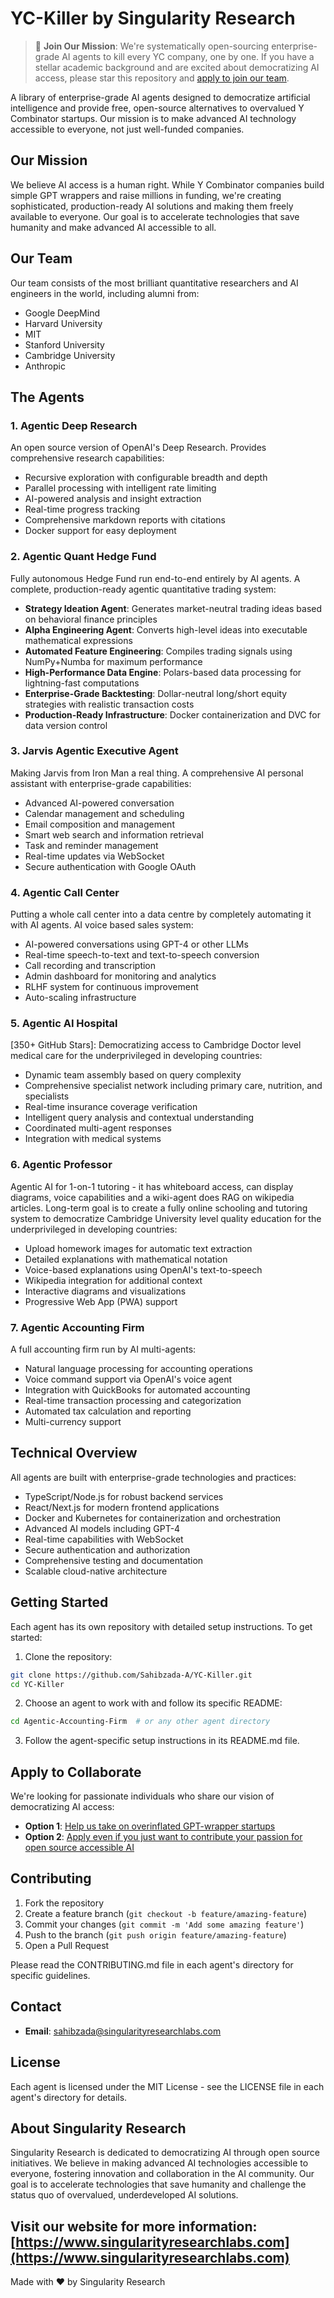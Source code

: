 # YC-Killer by Singularity Research

> 🌟 **Join Our Mission**: We're systematically open-sourcing enterprise-grade AI agents to kill every YC company, one by one. If you have a stellar academic background and are excited about democratizing AI access, please star this repository and [apply to join our team](https://forms.gle/jqkYvYHhE4Pjbnxj6).

A library of enterprise-grade AI agents designed to democratize artificial intelligence and provide free, open-source alternatives to overvalued Y Combinator startups. Our mission is to make advanced AI technology accessible to everyone, not just well-funded companies.

## Our Mission

We believe AI access is a human right. While Y Combinator companies build simple GPT wrappers and raise millions in funding, we're creating sophisticated, production-ready AI solutions and making them freely available to everyone. Our goal is to accelerate technologies that save humanity and make advanced AI accessible to all.

## Our Team

Our team consists of the most brilliant quantitative researchers and AI engineers in the world, including alumni from:
- Google DeepMind
- Harvard University
- MIT
- Stanford University
- Cambridge University
- Anthropic

## The Agents

### 1. Agentic Deep Research
An open source version of OpenAI's Deep Research. Provides comprehensive research capabilities:
- Recursive exploration with configurable breadth and depth
- Parallel processing with intelligent rate limiting
- AI-powered analysis and insight extraction
- Real-time progress tracking
- Comprehensive markdown reports with citations
- Docker support for easy deployment

### 2. Agentic Quant Hedge Fund
Fully autonomous Hedge Fund run end-to-end entirely by AI agents. A complete, production-ready agentic quantitative trading system:
- **Strategy Ideation Agent**: Generates market-neutral trading ideas based on behavioral finance principles
- **Alpha Engineering Agent**: Converts high-level ideas into executable mathematical expressions
- **Automated Feature Engineering**: Compiles trading signals using NumPy+Numba for maximum performance
- **High-Performance Data Engine**: Polars-based data processing for lightning-fast computations
- **Enterprise-Grade Backtesting**: Dollar-neutral long/short equity strategies with realistic transaction costs
- **Production-Ready Infrastructure**: Docker containerization and DVC for data version control

### 3. Jarvis Agentic Executive Agent
Making Jarvis from Iron Man a real thing. A comprehensive AI personal assistant with enterprise-grade capabilities:
- Advanced AI-powered conversation
- Calendar management and scheduling
- Email composition and management
- Smart web search and information retrieval
- Task and reminder management
- Real-time updates via WebSocket
- Secure authentication with Google OAuth

### 4. Agentic Call Center
Putting a whole call center into a data centre by completely automating it with AI agents. AI voice based sales system:
- AI-powered conversations using GPT-4 or other LLMs
- Real-time speech-to-text and text-to-speech conversion
- Call recording and transcription
- Admin dashboard for monitoring and analytics
- RLHF system for continuous improvement
- Auto-scaling infrastructure

### 5. Agentic AI Hospital
[350+ GitHub Stars]: Democratizing access to Cambridge Doctor level medical care for the underprivileged in developing countries:
- Dynamic team assembly based on query complexity
- Comprehensive specialist network including primary care, nutrition, and specialists
- Real-time insurance coverage verification
- Intelligent query analysis and contextual understanding
- Coordinated multi-agent responses
- Integration with medical systems

### 6. Agentic Professor
Agentic AI for 1-on-1 tutoring - it has whiteboard access, can display diagrams, voice capabilities and a wiki-agent does RAG on wikipedia articles. Long-term goal is to create a fully online schooling and tutoring system to democratize Cambridge University level quality education for the underprivileged in developing countries:
- Upload homework images for automatic text extraction
- Detailed explanations with mathematical notation
- Voice-based explanations using OpenAI's text-to-speech
- Wikipedia integration for additional context
- Interactive diagrams and visualizations
- Progressive Web App (PWA) support

### 7. Agentic Accounting Firm
A full accounting firm run by AI multi-agents:
- Natural language processing for accounting operations
- Voice command support via OpenAI's voice agent
- Integration with QuickBooks for automated accounting
- Real-time transaction processing and categorization
- Automated tax calculation and reporting
- Multi-currency support

## Technical Overview

All agents are built with enterprise-grade technologies and practices:
- TypeScript/Node.js for robust backend services
- React/Next.js for modern frontend applications
- Docker and Kubernetes for containerization and orchestration
- Advanced AI models including GPT-4
- Real-time capabilities with WebSocket
- Secure authentication and authorization
- Comprehensive testing and documentation
- Scalable cloud-native architecture

## Getting Started

Each agent has its own repository with detailed setup instructions. To get started:

1. Clone the repository:
```bash
git clone https://github.com/Sahibzada-A/YC-Killer.git
cd YC-Killer
```

2. Choose an agent to work with and follow its specific README:
```bash
cd Agentic-Accounting-Firm  # or any other agent directory
```

3. Follow the agent-specific setup instructions in its README.md file.

## Apply to Collaborate

We're looking for passionate individuals who share our vision of democratizing AI access:

- **Option 1**: [Help us take on overinflated GPT-wrapper startups](https://forms.gle/Y64WFkcuR7XMwXFQA)
- **Option 2**: [Apply even if you just want to contribute your passion for open source accessible AI](https://forms.gle/Y64WFkcuR7XMwXFQA)

## Contributing

1. Fork the repository
2. Create a feature branch (`git checkout -b feature/amazing-feature`)
3. Commit your changes (`git commit -m 'Add some amazing feature'`)
4. Push to the branch (`git push origin feature/amazing-feature`)
5. Open a Pull Request

Please read the CONTRIBUTING.md file in each agent's directory for specific guidelines.

## Contact

- **Email**: [sahibzada@singularityresearchlabs.com](mailto:sahibzada@singularityresearchlabs.com)

## License

Each agent is licensed under the MIT License - see the LICENSE file in each agent's directory for details.

## About Singularity Research

Singularity Research is dedicated to democratizing AI through open source initiatives. We believe in making advanced AI technologies accessible to everyone, fostering innovation and collaboration in the AI community. Our goal is to accelerate technologies that save humanity and challenge the status quo of overvalued, underdeveloped AI solutions.


Visit our website for more information: [https://www.singularityresearchlabs.com](https://www.singularityresearchlabs.com)
---

Made with ❤️ by Singularity Research

